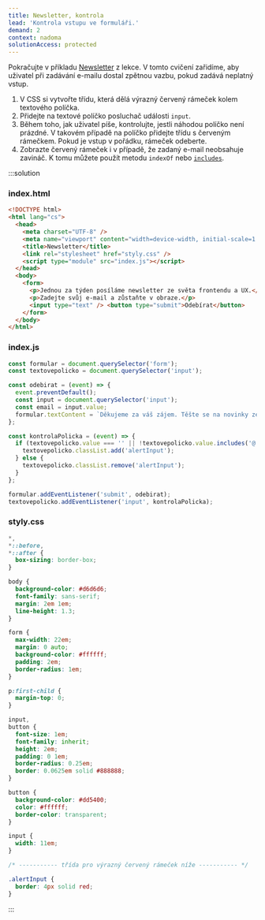 ```yaml
---
title: Newsletter, kontrola
lead: 'Kontrola vstupu ve formuláři.'
demand: 2
context: nadoma
solutionAccess: protected
---
```


Pokračujte v příkladu [Newsletter](/vyvoj-webu/daweb/js1/udalosti-formulare/cv-zaklady/newsletter) z lekce. V tomto cvičení zařidíme, aby uživatel při zadávání e-mailu dostal zpětnou vazbu, pokud zadává neplatný vstup.

1. V CSS si vytvořte třídu, která dělá výrazný červený rámeček kolem textového políčka.
1. Přidejte na textové políčko posluchač události `input`.
1. Během toho, jak uživatel píše, kontrolujte, jestli náhodou políčko není prázdné. V takovém případě na políčko přidejte třídu s červeným rámečkem. Pokud je vstup v pořádku, rámeček odeberte.
1. Zobrazte červený rámeček i v případě, že zadaný e-mail neobsahuje zavináč. K tomu můžete použít metodu `indexOf` nebo [`includes`](https://developer.mozilla.org/en-US/docs/Web/JavaScript/Reference/Global_Objects/String/includes).

:::solution

### index.html

```html
<!DOCTYPE html>
<html lang="cs">
  <head>
    <meta charset="UTF-8" />
    <meta name="viewport" content="width=device-width, initial-scale=1.0" />
    <title>Newsletter</title>
    <link rel="stylesheet" href="styly.css" />
    <script type="module" src="index.js"></script>
  </head>
  <body>
    <form>
      <p>Jednou za týden posíláme newsletter ze světa frontendu a UX.</p>
      <p>Zadejte svůj e-mail a zůstaňte v obraze.</p>
      <input type="text" /> <button type="submit">Odebírat</button>
    </form>
  </body>
</html>
```

### index.js

```js
const formular = document.querySelector('form');
const textovepolicko = document.querySelector('input');

const odebirat = (event) => {
  event.preventDefault();
  const input = document.querySelector('input');
  const email = input.value;
  formular.textContent = `Děkujeme za váš zájem. Těšte se na novinky ze světa frontendu a UX na vaší adrese ${email}.`;
};

const kontrolaPolicka = (event) => {
  if (textovepolicko.value === '' || !textovepolicko.value.includes('@')) {
    textovepolicko.classList.add('alertInput');
  } else {
    textovepolicko.classList.remove('alertInput');
  }
};

formular.addEventListener('submit', odebirat);
textovepolicko.addEventListener('input', kontrolaPolicka);
```

### styly.css

```css
*,
*::before,
*::after {
  box-sizing: border-box;
}

body {
  background-color: #d6d6d6;
  font-family: sans-serif;
  margin: 2em 1em;
  line-height: 1.3;
}

form {
  max-width: 22em;
  margin: 0 auto;
  background-color: #ffffff;
  padding: 2em;
  border-radius: 1em;
}

p:first-child {
  margin-top: 0;
}

input,
button {
  font-size: 1em;
  font-family: inherit;
  height: 2em;
  padding: 0 1em;
  border-radius: 0.25em;
  border: 0.0625em solid #888888;
}

button {
  background-color: #dd5400;
  color: #ffffff;
  border-color: transparent;
}

input {
  width: 11em;
}

/* ----------- třída pro výrazný červený rámeček níže ----------- */

.alertInput {
  border: 4px solid red;
}
```

:::
